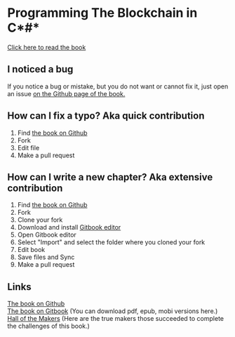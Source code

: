 # Programming The Blockchain in C*#*

[Click here to read the book](https://programmingblockchain.gitbooks.io/programmingblockchain/content/)

## I noticed a bug
If you notice a bug or mistake, but you do not want or cannot fix it, just open an issue [on the Github page of the book.](https://github.com/ProgrammingBlockchain/ProgrammingBlockchain)

## How can I fix a typo? Aka quick contribution
1. Find [the book on Github](https://github.com/ProgrammingBlockchain/ProgrammingBlockchain)
2. Fork
3. Edit file
4. Make a pull request

## How can I write a new chapter? Aka extensive contribution
1. Find [the book on Github](https://github.com/ProgrammingBlockchain/ProgrammingBlockchain)
2. Fork
3. Clone your fork
4. Download and install [Gitbook editor](https://www.gitbook.com/)
5. Open Gitbook editor
6. Select "Import" and select the folder where you cloned your fork
7. Edit book
8. Save files and Sync
9. Make a pull request

## Links

[The book on Github](https://github.com/ProgrammingBlockchain/ProgrammingBlockchain)  
[The book on Gitbook](https://www.gitbook.com/book/programmingblockchain/programmingblockchain) (You can download pdf, epub, mobi versions here.)  
[Hall of the Makers](http://n.bitcoin.ninja/) (Here are the true makers those succeeded to complete the challenges of this book.)
